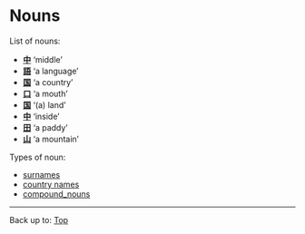 # Nouns

List of nouns:
- **[中](../dict/ch/chu/chuu.md)** ‘middle’
- **[語](../dict/g/go/go.md)** ‘a language’
- **[国](../dict/k/ko/koku.md)** ‘a country’
- **[口](../dict/k/ku/kuchi.md)** ‘a mouth’
- **[国](../dict/k/ku/kuni.md)** ‘(a) land’
- **[中](../dict/n/na/naka.md)** ‘inside’
- **[田](../dict/t/ta/ta.md)** ‘a paddy’
- **[山](../dict/y/ya/yama.md)** ‘a mountain’

Types of noun:
- [surnames](surnames.md)
- [country names](country_names.md)
- [compound_nouns](compound_nouns.md)

----

Back up to: [Top](../index.md)
